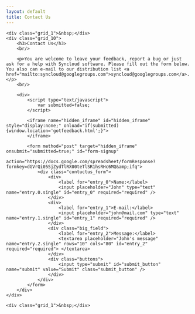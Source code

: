 ```yaml
---
layout: default
title: Contact Us
---
```


<script type="text/javascript">
    $(function(){
        $( "#submit_button" ).button({
            icons: {
                primary: "ui-icon-arrowthickstop-1-s"
            }
        });
    });
</script>

<div class="container_12">

    <div class="grid_1">&nbsp;</div>
    <div class="grid_10">
        <h3>Contact Us</h3>
        <br/>

        <p>You are welcome to leave your feedback, report a bug or just ask for a help with Syncloud software. Please fill out the form below. You also can e-mail to our distribution list <a href="mailto:syncloud@googlegroups.com">syncloud@googlegroups.com</a>.</p>
        <br/>

        <div>
            <script type="text/javascript">
                var submitted=false;
            </script>

            <iframe name="hidden_iframe" id="hidden_iframe" style="display:none;" onload="if(submitted) {window.location='gotfeedback.html';}">
            </iframe>

            <form method="post" target="hidden_iframe" onsubmit="submitted=true;" id="form-signup"
                  action="https://docs.google.com/spreadsheet/formResponse?formkey=dGVrQi05SjZydTlRX00teTlSR1hsRHc6MQ&amp;ifq">
                <div class="contuctus_form">
                    <div>
                        <label for="entry_0">Name:</label>
                        <input placeholder="John" type="text" name="entry.0.single" id="entry_0" required="required" />
                    </div>
                    <div>
                        <label for="entry_1">E-mail:</label>
                        <input placeholder="john@mail.com" type="text" name="entry.1.single" id="entry_1" required="required" />
                    </div>
                    <div class="big_field">
                        <label for="entry_2">Message:</label>
                        <textarea placeholder="John's message" name="entry.2.single" rows="10" cols="80" id="entry_2" required="required"> </textarea>
                    </div>
                    <div class="buttons">
                        <input type="submit" id="submit_button" name="submit" value="Submit" class="submit_button" />
                    </div>
                </div>
            </form>
        </div>
    </div>

    <div class="grid_1">&nbsp;</div>

</div>

